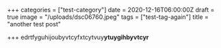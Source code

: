 +++
categories = ["test-category"]
date = 2020-12-16T06:00:00Z
draft = true
image = "/uploads/dsc06760.jpeg"
tags = ["test-tag-again"]
title = "another test post"

+++
edrtfyguhijoubyvtcyfxtcytvuy**ytuygihbyvtcyr**
